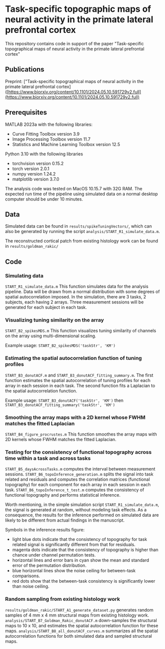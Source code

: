# Task-specific topographic maps of neural activity in the primate lateral prefrontal cortex 

This repository contains code in support of the paper "Task-specific topographical maps of neural activity in the primate lateral prefrontal cortex" 

## Publications

Preprint: ["Task-specific topographical maps of neural activity in the primate lateral prefrontal cortex]([https://www.biorxiv.org/content/10.1101/2024.05.10.591729v2.full](https://www.biorxiv.org/content/10.1101/2024.05.10.591729v2.full)

## Prerequisites

MATLAB 2023a with the following libraries: 
- Curve Fitting Toolbox version 3.9
- Image Processing Toolbox version 11.7
- Statistics and Machine Learning Toolbox version 12.5


Python 3.10 with the following libraries
- torchvision version 0.15.2
- torch version 2.0.1
- numpy version 1.24.2
- matplotlib version 3.7.0

The analysis code was tested on MacOS 10.15.7 with 32G RAM. The expected run time of the pipeline using simulated data on a normal desktop computer should be under 10 minutes. 



## Data

Simulated data can be found in `results/spikeTuningVectors/`, which can also be generated by running the script `analysis/START_R1_simulate_data.m`.

The reconstructed cortical patch from existing histology work can be found in `results/goldman_rakic/` 

## Code

### Simulating data

`START_R1_simulate_data.m` This function simulates data for the analysis pipeline. Data will be drawn from a normal distribution with some degrees of spatial autocorrelation imposed. In the simulation, there are 3 tasks, 2 subjects, each having 2 arrays. Three measurement sessions will be generated for each subject in each task. 

### Visualizing tuning similarity on the array

`START_B2_spikesMDS.m` This function visualizes tuning similarity of channels on the array using multi-dimensional scaling. 

Example usage: `START_B2_spikesMDS('taskStr', 'KM')`

### Estimating the spatial autocorrelation function of tuning profiles

`START_B3_donutACF.m` and `START_B3_donutACF_fitting_summary.m`. The first function estimates the spatial autocorrelation of tuning profiles for each array in each session in each task. The second function fits a Laplacian to the spatial autocorrelation function. 

Example usage: `START_B3_donutACF('taskStr', 'KM')` then `START_B3_donutACF_fitting_summary('taskStr', 'KM')`

### Smoothing the array maps with a 2D kernel whose FWHM matches the fitted Laplacian

`START_B4_figure_procrustes.m` This function smoothes the array maps with 2D kernels whose FWHM matches the fitted Laplacian. 

### Testing for the consistency of functional topography across time within a task and across tasks

`START_B5_daysAcrossTasks.m` computes the interval between measurement sessions. 
`START_B6_topoInference_generation.m` splits the signal into task related and residuals and computes the correlation matrices (functional topography) for each component for each array in each session in each task. 
`START_B6_topoInference_t_test.m` computes the consistency of functional topography and performs statistical inference. 

Worth mentioning, in the simple simulation script `START_R1_simulate_data.m`, the signal is generated at random, without modeling task effects. As a consequence, the results for the inference performed on simulated data are likely to be different from actual findings in the manuscript. 

Symbols in the inference results figure: 
- light blue dots indicate that the consistency of topography for task related signal is significantly different from that for residuals. 
- magenta dots indicate that the consistency of topography is higher than chance under channel permutation tests. 
- horizontal lines and error bars in cyan show the mean and standard error of the permutation distribution. 
- blue horizontal lines show the noise ceiling for between-task comparisons. 
- red dots show that the between-task consistency is significantly lower than noise ceiling. 

### Random sampling from existing histology work

`results/goldman_rakic/START_A1_generate_dataset.py` generates random samples of 4 mm x 4 mm structural maps from existing histology work.
`analysis/START_B7_Goldman_Rakic_donutACF.m` down-samples the structural maps to 10 x 10, and estimates the spatial autocorrelation function for these maps.
`analysis/START_B8_all_donutACF_curves.m` summarizes all the spatial autocorrelation functions for both simulated data and sampled structural maps. 
